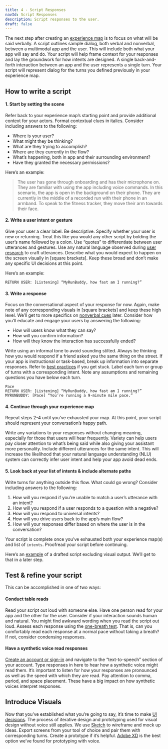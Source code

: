```yaml
---
title: 4 - Script Responses
navId: Script Responses
description: Script responses to the user.
draft: false
---
```


The next step after creating an [experience map](map-out-integration) is to focus on what will be said verbally. A script outlines sample dialog, both verbal and nonverbal, between a multimodal app and the user. This will include both what your app will say and do. Your script will help frame context for your responses and lay the groundwork for how intents are designed. A single back-and-forth interaction between an app and the user represents a single turn. Your script will represent dialog for the turns you defined previously in your experience map.

## How to write a script

#### 1. Start by setting the scene

Refer back to your experience map’s starting point and provide additional context for your actors. Format contextual clues in italics. Consider including answers to the following:

- Where is your user?
- What might they be thinking?
- What are they trying to accomplish?
- Where are they currently in the flow?
- What’s happening, both in app and their surrounding environment?
- Have they granted the necessary permissions?

Here’s an example:

> The user has gone through onboarding and has their microphone on. They are familiar with using the app including voice commands. In this scenario, the app is open in the background on their phone. They are currently in the middle of a recorded run with their phone in an armband. To speak to the fitness tracker, they move their arm towards their face.

#### 2. Write a user intent or gesture

Give your user a clear label. Be descriptive. Specify whether your user is new or returning. Treat this like you would any other script by bolding the user’s name followed by a colon. Use “quotes” to differentiate between user utterances and gestures. Use any natural language observed during [user research](/blog/user-research-for-voice-experiences) to craft utterances. Describe what you would expect to happen on the screen visually in [square brackets]. Keep these broad and don’t make any specific UI decisions at this point.

Here’s an example:

    RETURN USER: [Listening] “MyRunBuddy, how fast am I running?”

#### 3. Write a response

Focus on the conversational aspect of your response for now. Again, make note of any corresponding visuals in [square brackets] and keep these high level. We’ll get to more specifics on [nonverbal cues](tips-for-designing-visual-output) later. Consider how you’ll educate and engage your users by answering the following:

- How will users know what they can say?
- How will you confirm information?
- How will they know the interaction has successfully ended?

Write using an informal tone to avoid sounding stilted. Always be thinking how you would respond if a friend asked you the same thing on the street. If your app is instructional or task-based, break up information into separate responses. Refer to [best practices](tips-for-writing-dialog) if you get stuck. Label each turn or group of turns with a corresponding intent. Note any assumptions and remaining questions you have below each turn.

    Pace
    RETURN USER: [Listening] “MyRunBuddy, how fast am I running?”
    MYRUNBUDDY: [Pace] “You’re running a 9-minute mile pace.”

#### 4. Continue through your experience map

Repeat steps 2-4 until you’ve exhausted your map. At this point, your script should represent your conversation’s happy path.

Write any variations to your responses without changing meaning, especially for those that users will hear frequently. Variety can help users pay closer attention to what’s being said while also giving your assistant more personality. Include different utterances for the same intent. This will increase the likelihood that your natural language understanding (NLU) system can correctly infer user intent and help your app avoid dead ends.

#### 5. Look back at your list of intents & include alternate paths

Write turns for anything outside this flow. What could go wrong? Consider including answers to the following:

1. How will you respond if you’re unable to match a user’s utterance with an intent?
1. How will you respond if a user responds to a question with a negative?
1. How will you respond to universal intents?
1. How will you drive users back to the app’s main flow?
1. How will your responses differ based on where the user is in the conversation?

Your script is complete once you’ve exhausted both your experience map(s) and list of `intents`. Proofread your script before continuing.

Here’s an [example](https://www.dropbox.com/scl/fi/0weo35v72i901bynq2j8o/MyRunBuddy-MVP-Return-User-PUBLIC.paper?dl=0&rlkey=mzwmhjl00xznfaxxxo17kjjz1) of a drafted script excluding visual output. We’ll get to that in a later step.

## Test & refine your script

This can be accomplished in one of two ways:

#### Conduct table reads

Read your script out loud with someone else. Have one person read for your app and the other for the user. Consider if your interaction sounds human and natural. You might find awkward wording when you read the script out loud. Assess each response using the [one-breath test](https://developer.amazon.com/en-US/docs/alexa/alexa-design/relatable.html). That is, can you comfortably read each response at a normal pace without taking a breath? If not, consider condensing responses.

#### Have a synthetic voice read responses

[Create an account or sign-in](/create) and navigate to the “text-to-speech” section of your account. Type responses in here to hear how a synthetic voice might read them. It’s important to listen for how your responses are pronounced as well as the speed with which they are read. Pay attention to comma, period, and space placement. These have a big impact on how synthetic voices interpret responses.

## Introduce Visuals

Now that you’ve established what you’re going to say, it’s time to make [UI decisions](tips-for-designing-visual-output). The process of iterative design and prototyping used for visual design without voice still applies. We use [Sketch](https://www.sketch.com/) to wireframe and mock up ideas. Export screens from your tool of choice and pair them with corresponding turns. Create a prototype if it’s helpful. [Adobe XD](https://www.adobe.com/products/xd.html) is the best option we’ve found for prototyping with voice.
